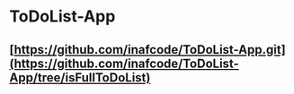# ToDoList-App
## [https://github.com/inafcode/ToDoList-App.git](https://github.com/inafcode/ToDoList-App/tree/isFullToDoList)

